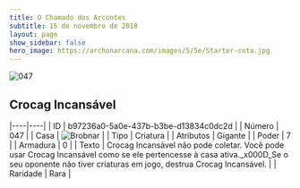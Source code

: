 ```yaml
---
title: O Chamado dos Arcontes
subtitle: 15 de novembro de 2018
layout: page
show_sidebar: false
hero_image: https://archonarcana.com/images/5/5e/Starter-cota.jpg
---
```


![047](https://cdn.keyforgegame.com/media/card_front/pt/341_047_QHVVFWHGJM8R_pt.png)

## Crocag Incansável

|----|----|
| ID | b97236a0-5a0e-437b-b3be-d13834c0dc2d |
| Número | 047 |
| Casa | ![Brobnar](https://archonarcana.com/images/thumb/e/e0/Brobnar.png/22px-Brobnar.png "Brobnar") |
| Tipo | Criatura |
| Atributos | Gigante |
| Poder | 7 |
| Armadura | 0 |
| Texto | Crocag Incansável não pode coletar. Você pode usar Crocag Incansável como se ele pertencesse à casa ativa._x000D_Se o seu oponente não tiver criaturas em jogo, destrua Crocag Incansável. |
| Raridade | Rara |
